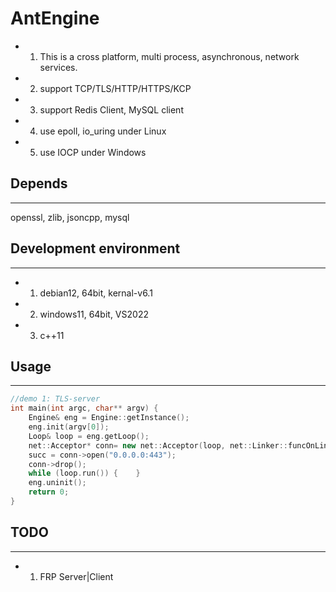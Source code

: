 AntEngine
====
+ 1. This is a cross platform, multi process, asynchronous, network services.
+ 2. support TCP/TLS/HTTP/HTTPS/KCP
+ 3. support Redis Client, MySQL client
+ 4. use epoll, io_uring under Linux
+ 5. use IOCP under Windows

## Depends
----
openssl, zlib, jsoncpp, mysql

## Development environment
----
+ 1. debian12, 64bit, kernal-v6.1
+ 2. windows11, 64bit, VS2022
+ 3. c++11
## Usage
----

```cpp
//demo 1: TLS-server
int main(int argc, char** argv) {
    Engine& eng = Engine::getInstance();
    eng.init(argv[0]);
    Loop& loop = eng.getLoop();
    net::Acceptor* conn= new net::Acceptor(loop, net::Linker::funcOnLink, true?"TLS":nullptr);
    succ = conn->open("0.0.0.0:443");
    conn->drop();
    while (loop.run()) {    }
    eng.uninit();
    return 0;
}
```


## TODO
----
+ 1. FRP Server|Client
